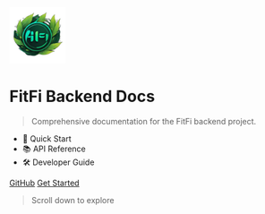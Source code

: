 <!-- _coverpage.md -->

<img src='./_media/logo.png' alt='FitFi Logo' width='100'/>

# FitFi Backend Docs

> Comprehensive documentation for the FitFi backend project.

- 🚀 Quick Start
- 📚 API Reference
- 🛠️ Developer Guide

[GitHub](https://github.com/fitfinance/fitfi)
[Get Started](./README.md)

> Scroll down to explore
